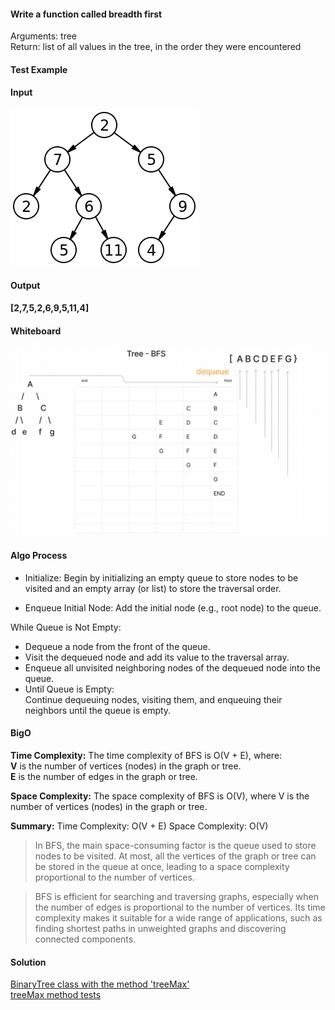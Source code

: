 #### Write a function called breadth first
Arguments: tree  
Return: list of all values in the tree, in the order they were encountered
#### Test Example
#### Input
![img.png](img.png)
#### Output
#### [2,7,5,2,6,9,5,11,4]

#### Whiteboard
                    
![bfs.png](bfs.png)

####  Algo Process
* Initialize: Begin by initializing an empty queue to store nodes to be visited and an empty array (or list) to store the traversal order.

* Enqueue Initial Node: Add the initial node (e.g., root node) to the queue.

While Queue is Not Empty:

* Dequeue a node from the front of the queue. 
* Visit the dequeued node and add its value to the traversal array.
* Enqueue all unvisited neighboring nodes of the dequeued node into the queue.
* Until Queue is Empty:  
Continue dequeuing nodes, visiting them, and enqueuing their neighbors until the queue is empty.
#### BigO
**Time Complexity:**
The time complexity of BFS is O(V + E), where:  
**V** is the number of vertices (nodes) in the graph or tree.  
**E** is the number of edges in the graph or tree.  

**Space Complexity:**
The space complexity of BFS is O(V), where V is the number of vertices (nodes) in the graph or tree.


**Summary:**
Time Complexity: O(V + E)
Space Complexity: O(V)

>In BFS, the main space-consuming factor is the queue used to store nodes to be visited. At most, all the vertices of the graph or tree can be stored in the queue at once, leading to a space complexity proportional to the number of vertices.

>BFS is efficient for searching and traversing graphs, especially when the number of edges is proportional to the number of vertices. Its time complexity makes it suitable for a wide range of applications, such as finding shortest paths in unweighted graphs and discovering connected components.








#### Solution
[BinaryTree class with the method 'treeMax'](..%2F..%2Ftree%2FBinaryTree.js)  
[treeMax method tests](..%2F..%2Ftree%2F__tests__%2FtreeMax%20tests.js)

[//]: # (cc16)